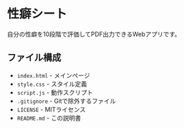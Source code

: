 # 性癖シート

自分の性癖を10段階で評価してPDF出力できるWebアプリです。

## ファイル構成

- `index.html` - メインページ
- `style.css` - スタイル定義
- `script.js` - 動作スクリプト
- `.gitignore` - Gitで除外するファイル
- `LICENSE` - MITライセンス
- `README.md` - この説明書
